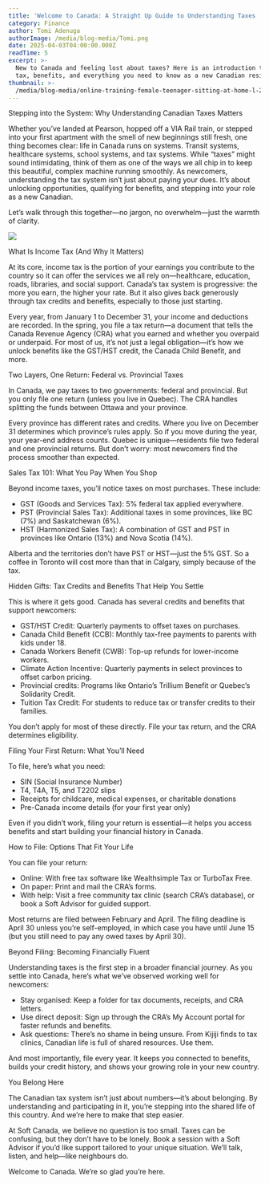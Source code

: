 ```yaml
---
title: 'Welcome to Canada: A Straight Up Guide to Understanding Taxes '
category: Finance
author: Tomi Adenuga
authorImage: /media/blog-media/Tomi.png
date: 2025-04-03T04:00:00.000Z
readTime: 5
excerpt: >-
  New to Canada and feeling lost about taxes? Here is an introduction to income
  tax, benefits, and everything you need to know as a new Canadian resident
thumbnail: >-
  /media/blog-media/online-training-female-teenager-sitting-at-home-l-2024-12-08-04-58-49-utc.jpg
---
```


Stepping into the System: Why Understanding Canadian Taxes Matters

Whether you’ve landed at Pearson, hopped off a VIA Rail train, or stepped into your first apartment with the smell of new beginnings still fresh, one thing becomes clear: life in Canada runs on systems. Transit systems, healthcare systems, school systems, and tax systems. While “taxes” might sound intimidating, think of them as one of the ways we all chip in to keep this beautiful, complex machine running smoothly. As newcomers, understanding the tax system isn’t just about paying your dues. It’s about unlocking opportunities, qualifying for benefits, and stepping into your role as a new Canadian.

Let’s walk through this together—no jargon, no overwhelm—just the warmth of clarity.

![](/media/blog-media/online-training-female-teenager-sitting-at-home-l-2024-12-08-04-58-49-utc.jpg)

What Is Income Tax (And Why It Matters)

At its core, income tax is the portion of your earnings you contribute to the country so it can offer the services we all rely on—healthcare, education, roads, libraries, and social support. Canada’s tax system is progressive: the more you earn, the higher your rate. But it also gives back generously through tax credits and benefits, especially to those just starting.

Every year, from January 1 to December 31, your income and deductions are recorded. In the spring, you file a tax return—a document that tells the Canada Revenue Agency (CRA) what you earned and whether you overpaid or underpaid. For most of us, it’s not just a legal obligation—it’s how we unlock benefits like the GST/HST credit, the Canada Child Benefit, and more.

Two Layers, One Return: Federal vs. Provincial Taxes

In Canada, we pay taxes to two governments: federal and provincial. But you only file one return (unless you live in Quebec). The CRA handles splitting the funds between Ottawa and your province.

Every province has different rates and credits. Where you live on December 31 determines which province’s rules apply. So if you move during the year, your year-end address counts. Quebec is unique—residents file two federal and one provincial returns. But don’t worry: most newcomers find the process smoother than expected.

Sales Tax 101: What You Pay When You Shop

Beyond income taxes, you’ll notice taxes on most purchases. These include:

* GST (Goods and Services Tax): 5% federal tax applied everywhere.
* PST (Provincial Sales Tax): Additional taxes in some provinces, like BC (7%) and Saskatchewan (6%).
* HST (Harmonized Sales Tax): A combination of GST and PST in provinces like Ontario (13%) and Nova Scotia (14%).

Alberta and the territories don’t have PST or HST—just the 5% GST. So a coffee in Toronto will cost more than that in Calgary, simply because of the tax.

Hidden Gifts: Tax Credits and Benefits That Help You Settle

This is where it gets good. Canada has several credits and benefits that support newcomers:

* GST/HST Credit: Quarterly payments to offset taxes on purchases.
* Canada Child Benefit (CCB): Monthly tax-free payments to parents with kids under 18.
* Canada Workers Benefit (CWB): Top-up refunds for lower-income workers.
* Climate Action Incentive: Quarterly payments in select provinces to offset carbon pricing.
* Provincial credits: Programs like Ontario’s Trillium Benefit or Quebec’s Solidarity Credit.
* Tuition Tax Credit: For students to reduce tax or transfer credits to their families.

You don’t apply for most of these directly. File your tax return, and the CRA determines eligibility.

Filing Your First Return: What You’ll Need

To file, here’s what you need:

* SIN (Social Insurance Number)
* T4, T4A, T5, and T2202 slips
* Receipts for childcare, medical expenses, or charitable donations
* Pre-Canada income details (for your first year only)

Even if you didn’t work, filing your return is essential—it helps you access benefits and start building your financial history in Canada.

How to File: Options That Fit Your Life

You can file your return:

* Online: With free tax software like Wealthsimple Tax or TurboTax Free.
* On paper: Print and mail the CRA’s forms.
* With help: Visit a free community tax clinic (search CRA’s database), or book a Soft Advisor for guided support.

Most returns are filed between February and April. The filing deadline is April 30 unless you’re self-employed, in which case you have until June 15 (but you still need to pay any owed taxes by April 30).

Beyond Filing: Becoming Financially Fluent

Understanding taxes is the first step in a broader financial journey. As you settle into Canada, here’s what we’ve observed working well for newcomers:

* Stay organised: Keep a folder for tax documents, receipts, and CRA letters.
* Use direct deposit: Sign up through the CRA’s My Account portal for faster refunds and benefits.
* Ask questions: There’s no shame in being unsure. From Kijiji finds to tax clinics, Canadian life is full of shared resources. Use them.

And most importantly, file every year. It keeps you connected to benefits, builds your credit history, and shows your growing role in your new country.

You Belong Here

The Canadian tax system isn’t just about numbers—it’s about belonging. By understanding and participating in it, you’re stepping into the shared life of this country. And we’re here to make that step easier.

At Soft Canada, we believe no question is too small. Taxes can be confusing, but they don’t have to be lonely. Book a session with a Soft Advisor if you’d like support tailored to your unique situation. We’ll talk, listen, and help—like neighbours do.

Welcome to Canada. We’re so glad you’re here. 
